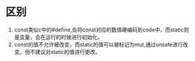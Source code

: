 区别
====

1.  const类似c中的\#define,会将const对应的数值硬编码到code中，而static则是变量，会在运行的时候进行初始化。
2.  const的值不允许被改变，而static的值可以被标记为mut,通过unsafe进行改变。但不建议对static的值进行更改。
